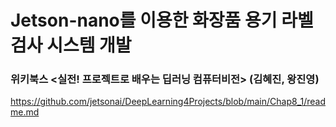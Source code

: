 # Jetson-nano를 이용한 화장품 용기 라벨검사 시스템 개발

### 위키북스 <실전! 프로젝트로 배우는 딥러닝 컴퓨터비전> (김혜진, 왕진영)
https://github.com/jetsonai/DeepLearning4Projects/blob/main/Chap8_1/readme.md
